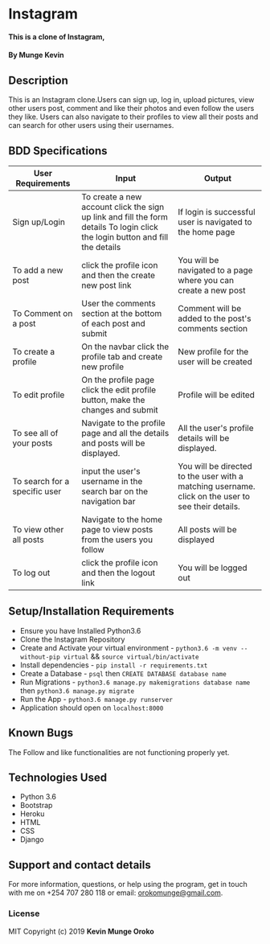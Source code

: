 # Instagram

#### This is a clone of Instagram,

#### By **Munge Kevin**

## Description
This is an Instagram clone.Users can sign up, log in, upload pictures, view other users post, comment and like their photos and even follow the users they like. Users can also navigate to their profiles to view all their posts and can search for other users using their usernames.

## BDD Specifications
| User Requirements             | Input                                                                                                                         | Output                                                                                             |
|-------------------------------|-------------------------------------------------------------------------------------------------------------------------------|----------------------------------------------------------------------------------------------------|
| Sign up/Login                 | To create a new account click the sign up link and fill the form details To login click the login button and fill the details | If login is successful user is navigated to the home page                                          |
| To add a new post             | click the profile icon and then the create new post link                                                                      | You will be navigated to a page where you can create a new post                                    |
| To Comment on a post          | User the comments section at the bottom of each post and submit                                                               | Comment will be added to the post's comments section                                               |
| To create a profile           | On the navbar click the profile tab and create new profile                                                                    | New profile for the user will be created                                                           |
| To edit profile               | On the profile page click the edit profile button, make the changes and submit                                                | Profile will be edited                                                                             |
| To see all of your posts      | Navigate to the profile page and all the details and posts will be displayed.                                                 | All the user's profile details will be displayed.                                                  |
| To search for a specific user | input the user's username in the search bar on the navigation bar                                                             | You will be directed to the user with a matching username. click on the user to see their details. |
| To view other all posts       | Navigate to the home page to view posts from the users you follow                                                             | All posts will be displayed                                                                        |
| To log out                    | click the profile icon and then the logout link                                                                               | You will be logged out                                                                             |


## Setup/Installation Requirements
* Ensure you have Installed Python3.6
* Clone the Instagram Repository
* Create and Activate your virtual environment - `python3.6 -m venv --without-pip virtual` && `source virtual/bin/activate`
* Install dependencies - `pip install -r requirements.txt`
* Create a Database - `psql` then `CREATE DATABASE database name`
* Run Migrations - `python3.6 manage.py makemigrations database name` then `python3.6 manage.py migrate`
* Run the App - `python3.6 manage.py runserver`
* Application should open on `localhost:8000` 

## Known Bugs
The Follow and like functionalities are not functioning properly yet.

## Technologies Used
* Python 3.6
* Bootstrap
* Heroku
* HTML
* CSS
* Django

## Support and contact details
For more information, questions, or help using the program, get in touch with me on +254 707 280 118 or email: orokomunge@gmail.com.

### License
MIT
Copyright (c) 2019 **Kevin Munge Oroko**
  